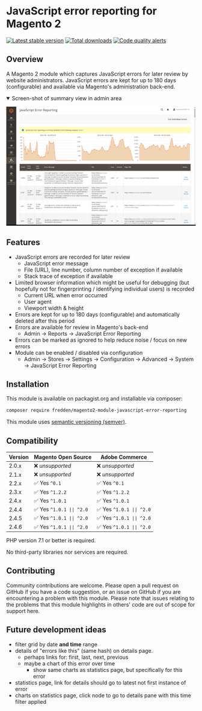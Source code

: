 # JavaScript error reporting for Magento 2

[![Latest stable version](https://img.shields.io/packagist/v/fredden/magento2-module-javascript-error-reporting?style=plastic)](https://packagist.org/packages/fredden/magento2-module-javascript-error-reporting)
[![Total downloads](https://img.shields.io/packagist/dt/fredden/magento2-module-javascript-error-reporting?style=plastic)](https://packagist.org/packages/fredden/magento2-module-javascript-error-reporting/stats)
[![Code quality alerts](https://img.shields.io/lgtm/alerts/g/fredden/magento2-module-javascript-error-reporting.svg?logo=lgtm&style=plastic)](https://lgtm.com/projects/g/fredden/magento2-module-javascript-error-reporting/alerts/)

## Overview
A Magento 2 module which captures JavaScript errors for later review by website administrators.
JavaScript errors are kept for up to 180 days (configurable) and available via Magento's administration back-end.

<details open><summary>Screen-shot of summary view in admin area</summary>

![](Screenshot.png)

</details>

## Features
* JavaScript errors are recorded for later review
  - JavaScript error message
  - File (URL), line number, column number of exception if available
  - Stack trace of exception if available
* Limited browser information which might be useful for debugging (but hopefully not for fingerprinting / identifying individual users) is recorded
  - Current URL when error occurred
  - User agent
  - Viewport width & height
* Errors are kept for up to 180 days (configurable) and automatically deleted after this period
* Errors are available for review in Magento's back-end
  - Admin -> Reports -> JavaScript Error Reporting
* Errors can be marked as ignored to help reduce noise / focus on new errors
* Module can be enabled / disabled via configuration
  - Admin -> Stores -> Settings -> Configuration -> Advanced -> System -> JavaScript Error Reporting

## Installation
This module is available on packagist.org and installable via composer:

```sh
composer require fredden/magento2-module-javascript-error-reporting
```

This module uses [semantic versioning (semver)](http://semver.org/).

## Compatibility
|Version|Magento Open Source|Adobe Commerce|
|-|-|-|
|2.0.x|:x: *unsupported*|:x: *unsupported*|
|2.1.x|:x: *unsupported*|:x: *unsupported*|
|2.2.x|:white_check_mark: Yes `^0.1`|:white_check_mark: Yes `^0.1`|
|2.3.x|:white_check_mark: Yes `^1.2.2`|:white_check_mark: Yes `^1.2.2`|
|2.4.x|:white_check_mark: Yes `^1.0.1`|:white_check_mark: Yes `^1.0.1`|
|2.4.4|:white_check_mark: Yes `^1.0.1 \|\| ^2.0`|:white_check_mark: Yes `^1.0.1 \|\| ^2.0`|
|2.4.5|:white_check_mark: Yes `^1.0.1 \|\| ^2.0`|:white_check_mark: Yes `^1.0.1 \|\| ^2.0`|
|2.4.6|:white_check_mark: Yes `^1.0.1 \|\| ^2.0`|:white_check_mark: Yes `^1.0.1 \|\| ^2.0`|

PHP version 7.1 or better is required.

No third-party libraries nor services are required.

## Contributing
Community contributions are welcome.
Please open a pull request on GitHub if you have a code suggestion,
or an issue on GitHub if you are encountering a problem with this module.
Please note that issues relating to the problems that this module highlights in others' code are out of scope for support here.

## Future development ideas

- filter grid by date **and time** range
- details of "errors like this" (same hash) on details page.
  - perhaps links for: first, last, next, previous
  - maybe a chart of this error over time
    - show same charts as statistics page, but specifically for this error
- statistics page, link for details should go to latest not first instance of error
- charts on statistics page, click node to go to details pane with this time filter applied

